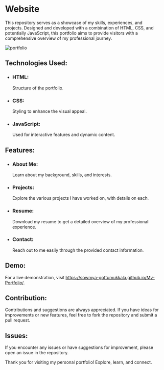 # Website


 This repository serves as a showcase of my skills, experiences, and projects. Designed and developed with a combination of HTML, CSS, and potentially JavaScript, this portfolio aims to provide visitors with a comprehensive overview of my professional journey.

  ![portfolio](https://github.com/Sowmya-Gottumukkala/website/assets/127223176/fa27650b-781d-4bb3-8006-8af6f3e0ae38)

## Technologies Used:

- ### HTML:
   Structure of the portfolio.

- ### CSS:
   Styling to enhance the visual appeal.
  
- ### JavaScript:
   Used for interactive features and dynamic content.

## Features:

- ### About Me:
   Learn about my background, skills, and interests.

- ### Projects:
   Explore the various projects I have worked on, with details on each.

- ### Resume:
   Download my resume to get a detailed overview of my professional experience.

- ### Contact:
   Reach out to me easily through the provided contact information.

## Demo:

   For a live demonstration, visit https://sowmya-gottumukkala.github.io/My-Portfolio/.


## Contribution:

   Contributions and suggestions are always appreciated. If you have ideas for improvements or new features, feel free to fork the repository and submit a pull request.

## Issues:

   If you encounter any issues or have suggestions for improvement, please open an issue in the repository.

   Thank you for visiting my personal portfolio! Explore, learn, and connect.


